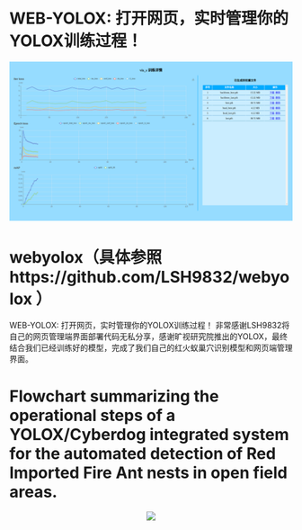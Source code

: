 # WEB-YOLOX: 打开网页，实时管理你的YOLOX训练过程！

<div align="center"><img src="src/details.png"></div>

# webyolox（具体参照https://github.com/LSH9832/webyolox ）
WEB-YOLOX: 打开网页，实时管理你的YOLOX训练过程！
非常感谢LSH9832将自己的网页管理端界面部署代码无私分享，感谢旷视研究院推出的YOLOX，最终结合我们已经训练好的模型，完成了我们自己的红火蚁巢穴识别模型和网页端管理界面。
# Flowchart summarizing the operational steps of a YOLOX/Cyberdog integrated system for the automated detection of Red Imported Fire Ant nests in open field areas.

<div align="center"><img src="src/fig6.jpg"></div>
